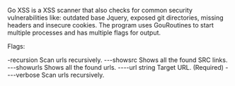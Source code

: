 Go XSS is a XSS scanner that also checks for common security vulnerabilities like: outdated base Jquery, exposed git directories, missing headers and insecure cookies.
The program uses GouRoutines to start multiple processes and has multiple flags for output.

Flags:

-recursion                                                                                                                                                                              Scan urls recursively.                                                                                                                                                      ---showsrc                                                                                                                                                                                Shows all the found SRC links.                                                                                                                                              ---showurls                                                                                                                                                                               Shows all the found urls.                                                                                                                                                   ----url string                                                                                                                                                                             Target URL. (Required)                                                                                                                                                      ----verbose                                                                                                                                                                                Scan urls recursively.  


